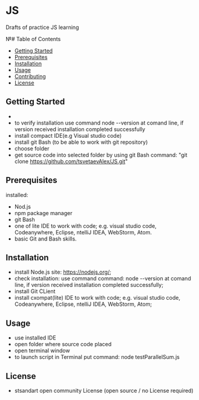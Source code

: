 # JS
Drafts of practice JS learning   

№# Table of Contents
- [Getting Started](#getting-started)
- [Prerequisites](#prerequisites)
- [Installation](#installation)
- [Usage](#usage)
- [Contributing](#contributing)
- [License](#license)

## Getting Started
 - 
 - to verify installation use command node --version at comand line, if version received installation completed successfully
 - install compact IDE(e.g Visual studio code)
 - install git Bash (to be able to work with git repository)
 - choose folder
 - get  source code into selected folder by using git Bash command:  "git clone https://github.com/tsvetaevAlex/JS.git"

## Prerequisites
installed:
- Nod.js
- npm package manager
- git Bash
- one of lite IDE to work with  code; e.g. visual studio code, Codeanywhere, Eclipse, ntelliJ IDEA, WebStorm, Atom.
- basic Git and Bash skills.

## Installation
- install Node.js site: https://nodejs.org/;
- check installation: use command command: node --version at comand line, if version received installation completed successfully;
- install Git CLient
- install cxompat(lite) IDE to work with  code; e.g. visual studio code, Codeanywhere, Eclipse, ntelliJ IDEA, WebStorm, Atom;

## Usage
- use installed IDE
- open folder where source code placed
- open terminal window
- to launch script in Terminal put command: node testParallelSum.js


## License
- stsandart open community License (open source / no License required)
